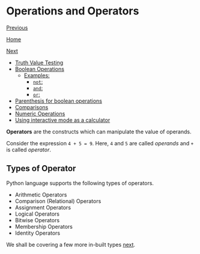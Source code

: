 # Operations and Operators

[Previous](Python-Basics)

[Home](Python)

[Next](Python-More-Builtin-Types)

- [Truth Value Testing](Python-Truth-Value-Testing)
- [Boolean Operations](Python-Boolean-Operations)
  - [Examples:](Python-Boolean-Operations#examples)
    - [`not`:](Python-Boolean-Operations#not)
    - [`and`:](Python-Boolean-Operations#and)
    - [`or`:](Python-Boolean-Operations#or)
- [Parenthesis for boolean operations](Python-Operation-Parenthesis)
- [Comparisons](Python-Operations-Comparisons)
- [Numeric Operations](Python-Operations-Numeric)
- [Using interactive mode as a calculator](Python-Interactive-Mode)

**Operators** are the constructs which can manipulate the value of operands.

Consider the expression `4 + 5 = 9`. Here, `4` and `5` are called _operands_ and `+` is called _operator_.

## Types of Operator

Python language supports the following types of operators.

- Arithmetic Operators
- Comparison (Relational) Operators
- Assignment Operators
- Logical Operators
- Bitwise Operators
- Membership Operators
- Identity Operators

We shall be covering a few more in-built types [next](Python-More-Builtin-Types).
